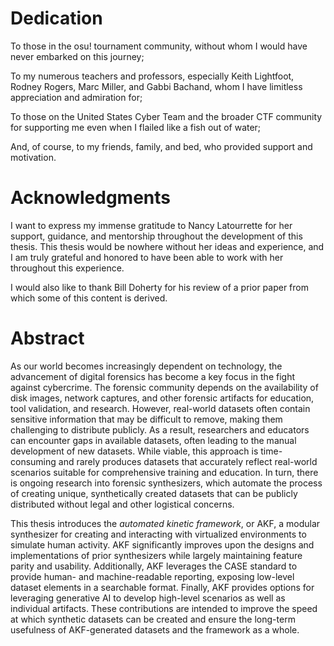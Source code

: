 # Dedication

To those in the osu! tournament community, without whom I would have never embarked on this journey;

To my numerous teachers and professors, especially Keith Lightfoot, Rodney Rogers, Marc Miller, and Gabbi Bachand, whom I have limitless appreciation and admiration for;

To those on the United States Cyber Team and the broader CTF community for supporting me even when I flailed like a fish out of water;

And, of course, to my friends, family, and bed, who provided support and motivation.

# Acknowledgments

I want to express my immense gratitude to Nancy Latourrette for her support, guidance, and mentorship throughout the development of this thesis. This thesis would be nowhere without her ideas and experience, and I am truly grateful and honored to have been able to work with her throughout this experience. 

I would also like to thank Bill Doherty for his review of a prior paper from which some of this content is derived. 

# Abstract

As our world becomes increasingly dependent on technology, the advancement of digital forensics has become a key focus in the fight against cybercrime. The forensic community depends on the availability of disk images, network captures, and other forensic artifacts for education, tool validation, and research. However, real-world datasets often contain sensitive information that may be difficult to remove, making them challenging to distribute publicly. As a result, researchers and educators can encounter gaps in available datasets, often leading to the manual development of new datasets. While viable, this approach is time-consuming and rarely produces datasets that accurately reflect real-world scenarios suitable for comprehensive training and education. In turn, there is ongoing research into forensic synthesizers, which automate the process of creating unique, synthetically created datasets that can be publicly distributed without legal and other logistical concerns.

This thesis introduces the _*automated kinetic framework*_, or AKF, a modular synthesizer for creating and interacting with virtualized environments to simulate human activity. AKF significantly improves upon the designs and implementations of prior synthesizers while largely maintaining feature parity and usability. Additionally, AKF leverages the CASE standard to provide human- and machine-readable reporting, exposing low-level dataset elements in a searchable format. Finally, AKF provides options for leveraging generative AI to develop high-level scenarios as well as individual artifacts. These contributions are intended to improve the speed at which synthetic datasets can be created and ensure the long-term usefulness of AKF-generated datasets and the framework as a whole.
